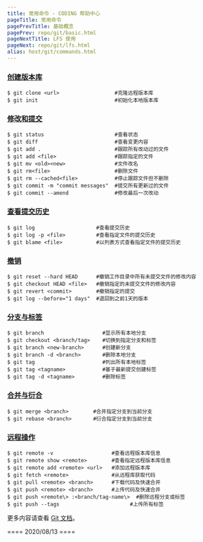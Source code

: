 ```yaml
---
title: 常用命令 - CODING 帮助中心
pageTitle: 常用命令
pagePrevTitle: 基础概念
pagePrev: repo/git/basic.html
pageNextTitle: LFS 使用
pageNext: repo/git/lfs.html
alias: host/git/commands.html
---
```


### [创建版本库](#create-version)

```BRACKET-FILTER
$ git clone <url>                  #克隆远程版本库
$ git init                         #初始化本地版本库
```

### [修改和提交](#modify-commit)

```BRACKET-FILTER
$ git status                       #查看状态
$ git diff                         #查看变更内容
$ git add .                        #跟踪所有改动过的文件
$ git add <file>                   #跟踪指定的文件
$ git mv <old><new>                #文件改名
$ git rm<file>                     #删除文件
$ git rm --cached<file>            #停止跟踪文件但不删除
$ git commit -m "commit messages"  #提交所有更新过的文件
$ git commit --amend               #修改最后一次改动
```

### [查看提交历史](#view-commit-history)

```BRACKET-FILTER
$ git log                    #查看提交历史
$ git log -p <file>          #查看指定文件的提交历史
$ git blame <file>           #以列表方式查看指定文件的提交历史
```

### [撤销](#revoke)

```BRACKET-FILTER
$ git reset --hard HEAD      #撤销工作目录中所有未提交文件的修改内容
$ git checkout HEAD <file>   #撤销指定的未提交文件的修改内容
$ git revert <commit>        #撤销指定的提交
$ git log --before="1 days"  #退回到之前1天的版本
```

### [分支与标签](#branch-tag)

```BRACKET-FILTER
$ git branch                   #显示所有本地分支
$ git checkout <branch/tag>    #切换到指定分支和标签
$ git branch <new-branch>      #创建新分支
$ git branch -d <branch>       #删除本地分支
$ git tag                      #列出所有本地标签
$ git tag <tagname>            #基于最新提交创建标签
$ git tag -d <tagname>         #删除标签
```

### [合并与衍合](#merge)

```BRACKET-FILTER
$ git merge <branch>        #合并指定分支到当前分支
$ git rebase <branch>       #衍合指定分支到当前分支
```

### [远程操作](#remote-action)

```BRACKET-FILTER
$ git remote -v                   #查看远程版本库信息
$ git remote show <remote>        #查看指定远程版本库信息
$ git remote add <remote> <url>   #添加远程版本库
$ git fetch <remote>              #从远程库获取代码
$ git pull <remote> <branch>      #下载代码及快速合并
$ git push <remote> <branch>      #上传代码及快速合并
$ git push <remote\> :<branch/tag-name\>  #删除远程分支或标签
$ git push --tags                       #上传所有标签
```

更多内容请查看 [Git 文档](https://git-scm.com/book/zh/v2)。

==== 2020/08/13 ====
